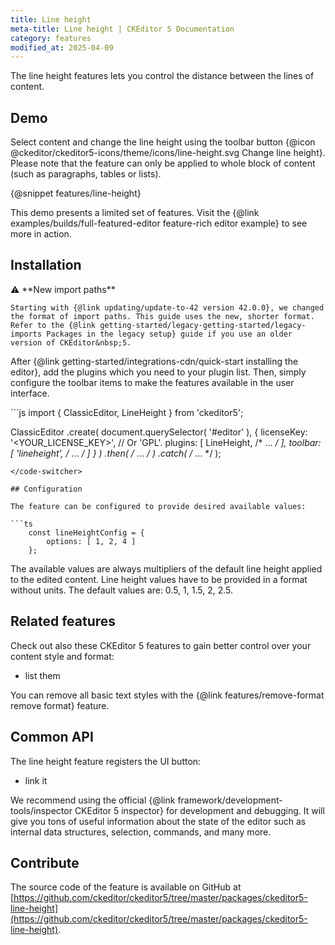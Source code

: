 ```yaml
---
title: Line height
meta-title: Line height | CKEditor 5 Documentation
category: features
modified_at: 2025-04-09
---
```


The line height features lets you control the distance between the lines of content.

## Demo

Select content and change the line height using the toolbar button {@icon @ckeditor/ckeditor5-icons/theme/icons/line-height.svg Change line height}. Please note that the feature can only be applied to whole block of content (such as paragraphs, tables or lists).

{@snippet features/line-height}

<info-box info>
	This demo presents a limited set of features. Visit the {@link examples/builds/full-featured-editor feature-rich editor example} to see more in action.
</info-box>

## Installation

<info-box info>
	⚠️ **New import paths**

	Starting with {@link updating/update-to-42 version 42.0.0}, we changed the format of import paths. This guide uses the new, shorter format. Refer to the {@link getting-started/legacy-getting-started/legacy-imports Packages in the legacy setup} guide if you use an older version of CKEditor&nbsp;5.
</info-box>

After {@link getting-started/integrations-cdn/quick-start installing the editor}, add the plugins which you need to your plugin list. Then, simply configure the toolbar items to make the features available in the user interface.

<code-switcher>
```js
import { ClassicEditor, LineHeight } from 'ckeditor5';

ClassicEditor
	.create( document.querySelector( '#editor' ), {
		licenseKey: '<YOUR_LICENSE_KEY>', // Or 'GPL'.
		plugins: [ LineHeight, /* ... */ ],
		toolbar: [ 'lineheight', /* ... */ ]
	} )
	.then( /* ... */ )
	.catch( /* ... */ );
```
</code-switcher>

## Configuration

The feature can be configured to provide desired available values:

```ts
	const lineHeightConfig = {
		options: [ 1, 2, 4 ]
	};
 ```

The available values are always multipliers of the default line height applied to the edited content. Line height values have to be provided in a format without units. The default values are: 0.5, 1, 1.5, 2, 2.5.

## Related features

Check out also these CKEditor&nbsp;5 features to gain better control over your content style and format:
* list them

<info-box info>
	You can remove all basic text styles with the {@link features/remove-format remove format} feature.
</info-box>

## Common API

The line height feature registers the UI button:

* link it

<info-box>
	We recommend using the official {@link framework/development-tools/inspector CKEditor&nbsp;5 inspector} for development and debugging. It will give you tons of useful information about the state of the editor such as internal data structures, selection, commands, and many more.
</info-box>

## Contribute

The source code of the feature is available on GitHub at [https://github.com/ckeditor/ckeditor5/tree/master/packages/ckeditor5-line-height](https://github.com/ckeditor/ckeditor5/tree/master/packages/ckeditor5-line-height).
